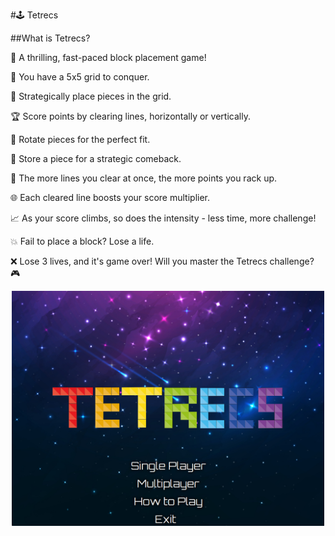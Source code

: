 #🕹️ Tetrecs

##What is Tetrecs?

🚀 A thrilling, fast-paced block placement game!

🔢 You have a 5x5 grid to conquer.

🧩 Strategically place pieces in the grid.

🏆 Score points by clearing lines, horizontally or vertically.

🔄 Rotate pieces for the perfect fit.

💾 Store a piece for a strategic comeback.

🚀 The more lines you clear at once, the more points you rack up.

🌐 Each cleared line boosts your score multiplier.

📈 As your score climbs, so does the intensity - less time, more challenge!

💥 Fail to place a block? Lose a life.

❌ Lose 3 lives, and it's game over! Will you master the Tetrecs challenge? 🎮



<p align="center">
  <img src="https://raw.githubusercontent.com/DwijeshD/Tetrecs/main/src/main/Tetrecs%20Images/Main%20Menu.png" alt="Alt text" width="500">
</p>
